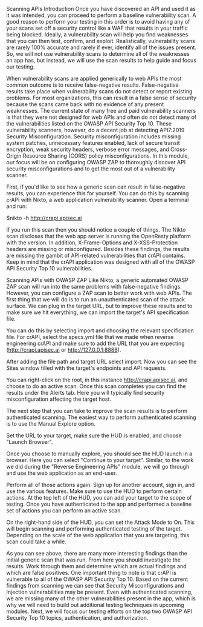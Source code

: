 Scanning APIs
Introduction
Once you have discovered an API and used it as it was intended, you can proceed to perform a baseline vulnerability scan. A good reason to perform your testing in this order is to avoid having any of your scans set off a security control like a WAF that results in your traffic being blocked.  Ideally, a vulnerability scan will help you find weaknesses that you can then test, confirm, and exploit. Realistically, vulnerability scans are rarely 100% accurate and rarely if ever, identify all of the issues present. So, we will not use vulnerability scans to determine all of the weaknesses an app has, but instead, we will use the scan results to help guide and focus our testing.

When vulnerability scans are applied generically to web APIs the most common outcome is to receive false-negative results. False-negative results take place when vulnerability scans do not detect or report existing problems. For most organizations, this can result in a false sense of security because the scans came back with no evidence of any present weaknesses. The current state of many free and paid vulnerability scanners is that they were not designed for web APIs and often do not detect many of the vulnerabilities listed on the OWASP API Security Top 10. These vulnerability scanners, however, do a decent job at detecting API7:2019 Security Misconfiguration. Security misconfiguration includes missing system patches, unnecessary features enabled, lack of secure transit encryption, weak security headers, verbose error messages, and Cross-Origin Resource Sharing (CORS) policy misconfigurations. In this module, our focus will be on configuring OWASP ZAP to thoroughly discover API security misconfigurations and to get the most out of a vulnerability scanner.

First, if you'd like to see how a generic scan can result in false-negative results, you can experience this for yourself. You can do this by scanning crAPI with Nikto, a web application vulnerability scanner. Open a terminal and run:

$nikto -h http://crapi.apisec.ai



If you run this scan then you should notice a couple of things. The Nikto scan discloses that the web app server is running the OpenResty platform with the version. In addition, X-Frame-Options and X-XSS-Protection headers are missing or misconfigured. Besides these findings, the results are missing the gambit of API-related vulnerabilities that crAPI contains. Keep in mind that the crAPI application was designed with all of the OWASP API Security Top 10 vulnerabilities.

 

Scanning APIs with OWASP ZAP
Like Nikto, a generic automated OWASP ZAP scan will run into the same problems with false-negative findings. However, you can configure a ZAP scan to better work with web APIs. The first thing that we will do is to run an unauthenticated scan of the attack surface. We can plug in the target URL, but to improve these results and to make sure we hit everything, we can import the target's API specification file.

 

You can do this by selecting import and choosing the relevant specification file. For crAPI, select the specs.yml file that we made when reverse engineering crAPI and make sure to add the URL that you are expecting (http://crapi.apisec.ai or http://127.0.0.1:8888). 



After adding the file path and target URL select import. Now you can see the Sites window filled with the target's endpoints and API requests.



 You can right-click on the root, in this instance http://crapi.apisec.ai, and choose to do an active scan. Once this scan completes you can find the results under the Alerts tab. Here you will typically find security misconfiguration affecting the target host.



The next step that you can take to improve the scan results is to perform authenticated scanning. The easiest way to perform authenticated scanning is to use the Manual Explore option.



Set the URL to your target, make sure the HUD is enabled, and choose "Launch Browser". 



Once you choose to manually explore, you should see the HUD launch in a browser. Here you can select "Continue to your target". Similar, to the work we did during the "Reverse Engineering APIs" module, we will go through and use the web application as an end-user.



Perform all of those actions again. Sign up for another account, sign in, and use the various features. Make sure to use the HUD to perform certain actions. At the top left of the HUD, you can add your target to the scope of testing. Once you have authenticated to the app and performed a baseline set of actions you can perform an active scan.



On the right-hand side of the HUD, you can set the Attack Mode to On. This will begin scanning and performing authenticated testing of the target. Depending on the scale of the web application that you are targeting, this scan could take a while. 



 

As you can see above, there are many more interesting findings than the initial generic scan that was run. From here you should investigate the results. Work through them and determine which are actual findings and which are false positives. One important thing to note is that crAPI is vulnerable to all of the OWASP API Security Top 10. Based on the current findings from scanning we can see that Security Misconfigurations and Injection vulnerabilities may be present. Even with authenticated scanning, we are missing many of the other vulnerabilities present in the app, which is why we will need to build out additional testing techniques in upcoming modules. Next, we will focus our testing efforts on the top two OWASP API Security Top 10 topics, authentication, and authorization.


